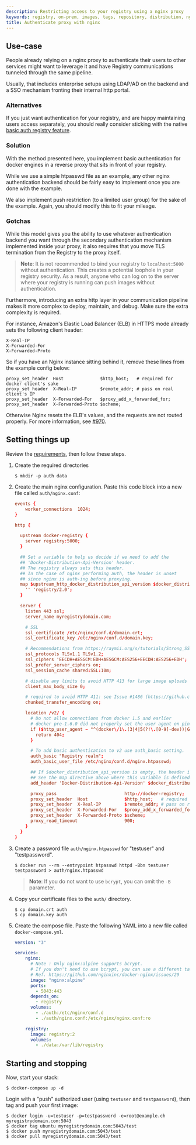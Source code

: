 ```yaml
---
description: Restricting access to your registry using a nginx proxy
keywords: registry, on-prem, images, tags, repository, distribution, nginx, proxy, authentication, TLS, recipe, advanced
title: Authenticate proxy with nginx
---
```


## Use-case

People already relying on a nginx proxy to authenticate their users to other
services might want to leverage it and have Registry communications tunneled
through the same pipeline.

Usually, that includes enterprise setups using LDAP/AD on the backend and a SSO
mechanism fronting their internal http portal.

### Alternatives

If you just want authentication for your registry, and are happy maintaining
users access separately, you should really consider sticking with the native
[basic auth registry feature](../../about/deploying#native-basic-auth).

### Solution

With the method presented here, you implement basic authentication for docker
engines in a reverse proxy that sits in front of your registry.

While we use a simple htpasswd file as an example, any other nginx
authentication backend should be fairly easy to implement once you are done with
the example.

We also implement push restriction (to a limited user group) for the sake of the
example. Again, you should modify this to fit your mileage.

### Gotchas

While this model gives you the ability to use whatever authentication backend
you want through the secondary authentication mechanism implemented inside your
proxy, it also requires that you move TLS termination from the Registry to the
proxy itself.

> **Note**: It is not recommended to bind your registry to `localhost:5000` without
> authentication. This creates a potential loophole in your registry security.
> As a result, anyone who can log on to the server where your registry is running
> can push images without authentication.

Furthermore, introducing an extra http layer in your communication pipeline
makes it more complex to deploy, maintain, and debug. Make sure the extra
complexity is required.

For instance, Amazon's Elastic Load Balancer (ELB) in HTTPS mode already sets
the following client header:

```none
X-Real-IP
X-Forwarded-For
X-Forwarded-Proto
```

So if you have an Nginx instance sitting behind it, remove these lines from the
example config below:

```none
proxy_set_header  Host              $http_host;   # required for docker client's sake
proxy_set_header  X-Real-IP         $remote_addr; # pass on real client's IP
proxy_set_header  X-Forwarded-For   $proxy_add_x_forwarded_for;
proxy_set_header  X-Forwarded-Proto $scheme;
```

Otherwise Nginx resets the ELB's values, and the requests are not routed
properly. For more information, see
[#970](https://github.com/distribution/distribution/issues/970).

## Setting things up

Review the [requirements](../#requirements), then follow these steps.

1. Create the required directories

   ```console
   $ mkdir -p auth data
   ```

2. Create the main nginx configuration. Paste this code block into a new file called `auth/nginx.conf`:

   ```conf
   events {
       worker_connections  1024;
   }

   http {

     upstream docker-registry {
       server registry:5000;
     }

     ## Set a variable to help us decide if we need to add the
     ## 'Docker-Distribution-Api-Version' header.
     ## The registry always sets this header.
     ## In the case of nginx performing auth, the header is unset
     ## since nginx is auth-ing before proxying.
     map $upstream_http_docker_distribution_api_version $docker_distribution_api_version {
       '' 'registry/2.0';
     }

     server {
       listen 443 ssl;
       server_name myregistrydomain.com;

       # SSL
       ssl_certificate /etc/nginx/conf.d/domain.crt;
       ssl_certificate_key /etc/nginx/conf.d/domain.key;

       # Recommendations from https://raymii.org/s/tutorials/Strong_SSL_Security_On_nginx.html
       ssl_protocols TLSv1.1 TLSv1.2;
       ssl_ciphers 'EECDH+AESGCM:EDH+AESGCM:AES256+EECDH:AES256+EDH';
       ssl_prefer_server_ciphers on;
       ssl_session_cache shared:SSL:10m;

       # disable any limits to avoid HTTP 413 for large image uploads
       client_max_body_size 0;

       # required to avoid HTTP 411: see Issue #1486 (https://github.com/moby/moby/issues/1486)
       chunked_transfer_encoding on;

       location /v2/ {
         # Do not allow connections from docker 1.5 and earlier
         # docker pre-1.6.0 did not properly set the user agent on ping, catch "Go *" user agents
         if ($http_user_agent ~ "^(docker\/1\.(3|4|5(?!\.[0-9]-dev))|Go ).*$" ) {
           return 404;
         }

         # To add basic authentication to v2 use auth_basic setting.
         auth_basic "Registry realm";
         auth_basic_user_file /etc/nginx/conf.d/nginx.htpasswd;

         ## If $docker_distribution_api_version is empty, the header is not added.
         ## See the map directive above where this variable is defined.
         add_header 'Docker-Distribution-Api-Version' $docker_distribution_api_version always;

         proxy_pass                          http://docker-registry;
         proxy_set_header  Host              $http_host;   # required for docker client's sake
         proxy_set_header  X-Real-IP         $remote_addr; # pass on real client's IP
         proxy_set_header  X-Forwarded-For   $proxy_add_x_forwarded_for;
         proxy_set_header  X-Forwarded-Proto $scheme;
         proxy_read_timeout                  900;
       }
     }
   }
   ```

3. Create a password file `auth/nginx.htpasswd` for "testuser" and "testpassword".

   ```console
   $ docker run --rm --entrypoint htpasswd httpd -Bbn testuser testpassword > auth/nginx.htpasswd
   ```

   > **Note**: If you do not want to use `bcrypt`, you can omit the `-B` parameter.

4. Copy your certificate files to the `auth/` directory.

   ```console
   $ cp domain.crt auth
   $ cp domain.key auth
   ```

5. Create the compose file. Paste the following YAML into a new file called `docker-compose.yml`.

   ```yaml
   version: "3"

   services:
       nginx:
         # Note : Only nginx:alpine supports bcrypt.
         # If you don't need to use bcrypt, you can use a different tag.
         # Ref. https://github.com/nginxinc/docker-nginx/issues/29
         image: "nginx:alpine"
         ports:
           - 5043:443
         depends_on:
           - registry
         volumes:
           - ./auth:/etc/nginx/conf.d
           - ./auth/nginx.conf:/etc/nginx/nginx.conf:ro

       registry:
         image: registry:2
         volumes:
           - ./data:/var/lib/registry
   ```

## Starting and stopping

Now, start your stack:

```consonle
$ docker-compose up -d
```

Login with a "push" authorized user (using `testuser` and `testpassword`), then
tag and push your first image:

```console
$ docker login -u=testuser -p=testpassword -e=root@example.ch myregistrydomain.com:5043
$ docker tag ubuntu myregistrydomain.com:5043/test
$ docker push myregistrydomain.com:5043/test
$ docker pull myregistrydomain.com:5043/test
```
